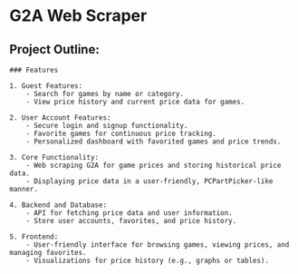 # G2A Web Scraper

## Project Outline:
    ### Features

    1. Guest Features:
        - Search for games by name or category.
        - View price history and current price data for games.

    2. User Account Features:
        - Secure login and signup functionality.
        - Favorite games for continuous price tracking.
        - Personalized dashboard with favorited games and price trends.

    3. Core Functionality:
        - Web scraping G2A for game prices and storing historical price data.
        - Displaying price data in a user-friendly, PCPartPicker-like manner.

    4. Backend and Database:
        - API for fetching price data and user information.
        - Store user accounts, favorites, and price history.

    5. Frontend:
        - User-friendly interface for browsing games, viewing prices, and managing favorites.
        - Visualizations for price history (e.g., graphs or tables).
